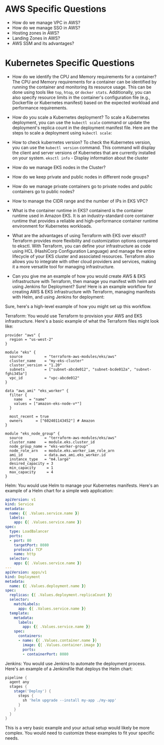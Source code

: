 # AWS Specific Questions
- How do we manage VPC in AWS?
- How do we manage SSO in AWS?
- Hosting zones in AWS?
- Landing Zones in AWS?
- AWS SSM and its advantages?

# Kubernetes Specific Questions

- How do we identify the CPU and Memory requirements for a container?
The CPU and Memory requirements for a container can be identified by running the container and monitoring its resource usage. This can be done using tools like `top`, `htop`, or `docker stats`. Additionally, you can also specify resource limits in the container's configuration file (e.g., Dockerfile or Kubernetes manifest) based on the expected workload and performance requirements.

- How do you scale a Kubernetes deployment?
To scale a Kubernetes deployment, you can use the `kubectl scale` command or update the deployment's replica count in the deployment manifest file. Here are the steps to scale a deployment using `kubectl scale`:

- How to check kubernetes version?
To check the Kubernetes version, you can use the `kubectl version` command. This command will display the client and server versions of Kubernetes that are currently installed on your system.
`eksctl info` - Display information about the cluster

- How do we manage EKS nodes in the Cluster? 
- How do we keep private and public nodes in different node groups? 
- How do we manage private containers go to private nodes and public containers go to public nodes? 
- How to manage the CIDR range and the number of IPs in EKS VPC?
- What is the container runtime in EKS?
containerd is the container runtime used in Amazon EKS. It is an industry-standard core container runtime that provides a reliable and high-performance container runtime environment for Kubernetes workloads.

- What are the advantages of using Terraform with EKS over eksctl?
Terraform provides more flexibility and customization options compared to eksctl. With Terraform, you can define your infrastructure as code using HCL (HashiCorp Configuration Language) and manage the entire lifecycle of your EKS cluster and associated resources. Terraform also allows you to integrate with other cloud providers and services, making it a more versatile tool for managing infrastructure.

- Can you give me an example of how you would create AWS & EKS infrastructure with Terraform, then manage you manifest with helm and using Jenkins for Deployment?
Sure! Here is an example workflow for creating AWS & EKS infrastructure with Terraform, managing manifests with Helm, and using Jenkins for deployment:

Sure, here's a high-level example of how you might set up this workflow.

Terraform: You would use Terraform to provision your AWS and EKS infrastructure. Here's a basic example of what the Terraform files might look like:

```hcl 
provider "aws" {
  region = "us-west-2"
}

module "eks" {
  source          = "terraform-aws-modules/eks/aws"
  cluster_name    = "my-eks-cluster"
  cluster_version = "1.20"
  subnets         = ["subnet-abcde012", "subnet-bcde012a", "subnet-fghi345a"]
  vpc_id          = "vpc-abcde012"
}

data "aws_ami" "eks_worker" {
  filter {
    name   = "name"
    values = ["amazon-eks-node-v*"]
  }

  most_recent = true
  owners      = ["602401143452"] # Amazon
}

module "eks_node_group" {
  source          = "terraform-aws-modules/eks/aws"
  cluster_name    = module.eks.cluster_id
  node_group_name = "eks-worker-group"
  node_role_arn   = module.eks.worker_iam_role_arn
  ami_id          = data.aws_ami.eks_worker.id
  instance_type   = "m4.large"
  desired_capacity = 3
  min_capacity     = 1
  max_capacity     = 4
}
```
Helm: You would use Helm to manage your Kubernetes manifests. Here's an example of a Helm chart for a simple web application:

```yaml
apiVersion: v1
kind: Service
metadata:
  name: {{ .Values.service.name }}
  labels:
    app: {{ .Values.service.name }}
spec:
  type: LoadBalancer
  ports:
  - port: 80
    targetPort: 8080
    protocol: TCP
    name: http
  selector:
    app: {{ .Values.service.name }}
---
apiVersion: apps/v1
kind: Deployment
metadata:
  name: {{ .Values.deployment.name }}
spec:
  replicas: {{ .Values.deployment.replicaCount }}
  selector:
    matchLabels:
      app: {{ .Values.service.name }}
  template:
    metadata:
      labels:
        app: {{ .Values.service.name }}
    spec:
      containers:
      - name: {{ .Values.container.name }}
        image: {{ .Values.container.image }}
        ports:
        - containerPort: 8080
```

Jenkins: You would use Jenkins to automate the deployment process. Here's an example of a Jenkinsfile that deploys the Helm chart:

```groovy
pipeline {
  agent any
  stages {
    stage('Deploy') {
      steps {
        sh 'helm upgrade --install my-app ./my-app'
      }
    }
  }
}
```
This is a very basic example and your actual setup would likely be more complex. You would need to customize these examples to fit your specific needs.

